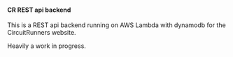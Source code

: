 #### CR REST api backend

This is a REST api backend running on AWS Lambda with dynamodb for the CircuitRunners website.

Heavily a work in progress.
